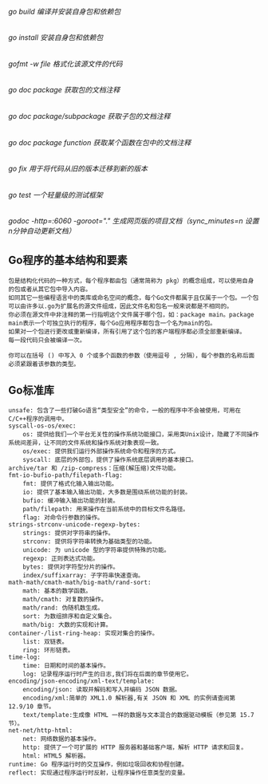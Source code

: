 ###### go build 编译并安装自身包和依赖包
###### go install 安装自身包和依赖包
###### gofmt -w file 格式化该源文件的代码
###### go doc package 获取包的文档注释
###### go doc package/subpackage 获取子包的文档注释
###### go doc package function 获取某个函数在包中的文档注释
###### go fix 用于将代码从旧的版本迁移到新的版本
###### go test 一个轻量级的测试框架
###### godoc -http=:6060 -goroot="." 生成网页版的项目文档（sync_minutes=n 设置n分钟自动更新文档）
       

## Go程序的基本结构和要素

    包是结构化代码的一种方式，每个程序都由包（通常简称为 pkg）的概念组成，可以使用自身的包或者从其它包中导入内容。            
    如同其它一些编程语言中的类库或命名空间的概念，每个Go文件都属于且仅属于一个包。一个包可以由许多以.go为扩展名的源文件组成，因此文件名和包名一般来说都是不相同的。             
    你必须在源文件中非注释的第一行指明这个文件属于哪个包，如：package main。package main表示一个可独立执行的程序，每个Go应用程序都包含一个名为main的包。
    如果对一个包进行更改或重新编译，所有引用了这个包的客户端程序都必须全部重新编译。
    每一段代码只会被编译一次。
    
    你可以在括号 () 中写入 0 个或多个函数的参数（使用逗号 , 分隔），每个参数的名称后面必须紧跟着该参数的类型。

## Go标准库
    unsafe: 包含了一些打破Go语言“类型安全”的命令，一般的程序中不会被使用，可用在C/C++程序的调用中。
    syscall-os-os/exec:
        os: 提供给我们一个平台无关性的操作系统功能接口，采用类Unix设计，隐藏了不同操作系统间差异，让不同的文件系统和操作系统对象表现一致。
        os/exec: 提供我们运行外部操作系统命令和程序的方式。
        syscall: 底层的外部包，提供了操作系统底层调用的基本接口。
    archive/tar 和 /zip-compress：压缩(解压缩)文件功能。
    fmt-io-bufio-path/filepath-flag:
        fmt: 提供了格式化输入输出功能。
        io: 提供了基本输入输出功能，大多数是围绕系统功能的封装。
        bufio: 缓冲输入输出功能的封装。
        path/filepath: 用来操作在当前系统中的目标文件名路径。
        flag: 对命令行参数的操作。　　
    strings-strconv-unicode-regexp-bytes:
        strings: 提供对字符串的操作。
        strconv: 提供将字符串转换为基础类型的功能。
        unicode: 为 unicode 型的字符串提供特殊的功能。
        regexp: 正则表达式功能。
        bytes: 提供对字符型分片的操作。
        index/suffixarray: 子字符串快速查询。
    math-math/cmath-math/big-math/rand-sort:
        math: 基本的数学函数。
        math/cmath: 对复数的操作。
        math/rand: 伪随机数生成。
        sort: 为数组排序和自定义集合。
        math/big: 大数的实现和计算。 　　
    container-/list-ring-heap: 实现对集合的操作。
        list: 双链表。
        ring: 环形链表。
    time-log:
        time: 日期和时间的基本操作。
        log: 记录程序运行时产生的日志,我们将在后面的章节使用它。
    encoding/json-encoding/xml-text/template:
        encoding/json: 读取并解码和写入并编码 JSON 数据。
        encoding/xml:简单的 XML1.0 解析器,有关 JSON 和 XML 的实例请查阅第 12.9/10 章节。
        text/template:生成像 HTML 一样的数据与文本混合的数据驱动模板（参见第 15.7 节）。
    net-net/http-html:
        net: 网络数据的基本操作。
        http: 提供了一个可扩展的 HTTP 服务器和基础客户端，解析 HTTP 请求和回复。
        html: HTML5 解析器。
    runtime: Go 程序运行时的交互操作，例如垃圾回收和协程创建。
    reflect: 实现通过程序运行时反射，让程序操作任意类型的变量。
